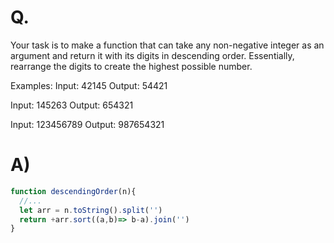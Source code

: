 # Q.
Your task is to make a function that can take any non-negative integer as an argument and return it with its digits in descending order. Essentially, rearrange the digits to create the highest possible number.

Examples:
Input: 42145 Output: 54421

Input: 145263 Output: 654321

Input: 123456789 Output: 987654321
# A)
```js
function descendingOrder(n){
  //...
  let arr = n.toString().split('')
  return +arr.sort((a,b)=> b-a).join('')
}
```
